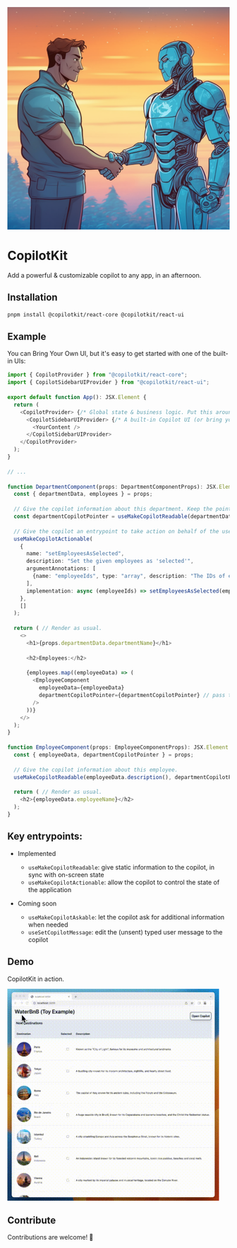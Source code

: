 ![CopilotKit Banner](./assets/banner.png)

# CopilotKit

Add a powerful & customizable copilot to any app, in an afternoon.

## Installation

```bash
pnpm install @copilotkit/react-core @copilotkit/react-ui
```

## Example

You can Bring Your Own UI, but it's easy to get started with one of the built-in UIs:

```typescript
import { CopilotProvider } from "@copilotkit/react-core";
import { CopilotSidebarUIProvider } from "@copilotkit/react-ui";

export default function App(): JSX.Element {
  return (
    <CopilotProvider> {/* Global state & business logic. Put this around the entire app */}
      <CopilotSidebarUIProvider> {/* A built-in Copilot UI (or bring your own UI). Put this around the entire app, or around individual pages. */}
        <YourContent />
      </CopilotSidebarUIProvider>
    </CopilotProvider>
  );
}

// ...

function DepartmentComponent(props: DepartmentComponentProps): JSX.Element {
  const { departmentData, employees } = props;

  // Give the copilot information about this department. Keep the pointer, to easily associate employees w departments.
  const departmentCopilotPointer = useMakeCopilotReadable(departmentData.description());

  // Give the copilot an entrypoint to take action on behalf of the user.
  useMakeCopilotActionable(
    {
      name: "setEmployeesAsSelected",
      description: "Set the given employees as 'selected'",
      argumentAnnotations: [
        {name: "employeeIds", type: "array", description: "The IDs of employees to set as selected", required: true}
      ],
      implementation: async (employeeIds) => setEmployeesAsSelected(employeeIds),
    },
    []
  );

  return ( // Render as usual.
    <>
      <h1>{props.departmentData.departmentName}</h1>

      <h2>Employees:</h2>

      {employees.map((employeeData) => (
        <EmployeeComponent
          employeeData={employeeData}
          departmentCopilotPointer={departmentCopilotPointer} // pass the copilot pointer
        />
      ))}
    </>
  );
}

function EmployeeComponent(props: EmployeeComponentProps): JSX.Element {
  const { employeeData, departmentCopilotPointer } = props;

  // Give the copilot information about this employee.
  useMakeCopilotReadable(employeeData.description(), departmentCopilotPointer);

  return ( // Render as usual.
    <h2>{employeeData.employeeName}</h2>
  );
}
```

## Key entrypoints:

- Implemented
  - `useMakeCopilotReadable`: give static information to the copilot, in sync with on-screen state
  - `useMakeCopilotActionable`: allow the copilot to control the state of the application

- Coming soon
  - `useMakeCopilotAskable`: let the copilot ask for additional information when needed
  - `useSetCopilotMessage`: edit the (unsent) typed user message to the copilot


## Demo

CopilotKit in action.

![Demo Gif](./assets/demo.gif)

## Contribute

Contributions are welcome! 🎉
